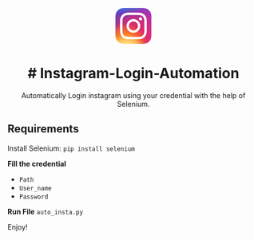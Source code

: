 
<p align="center">
  <a href="https://instagram.com/">
    <img src="Images/insta20.png" alt=" logo" wiinstadth="72" height="72">
  </a>
</p>

<h1 align ="center">
# Instagram-Login-Automation
</h1>
<p align="center">
Automatically Login instagram using your credential with the help of Selenium.
</p>

## Requirements
Install Selenium:  `pip install selenium`

**Fill the credential**
* `Path `
* `User_name`
* `Password`

**Run File** 
`auto_insta.py`


Enjoy!
